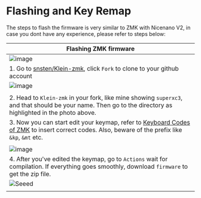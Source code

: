 # Flashing and Key Remap

The steps to flash the firmware is very similar to ZMK with Nicenano V2, in case you dont have any experience, please refer to steps below:

| Flashing ZMK firmware |
|---|
|![image](https://user-images.githubusercontent.com/79617315/227062821-cc980eaf-55ff-420a-8b8c-a25d6c1db505.png)|
|1. Go to [snsten/Klein-zmk](https://github.com/snsten/Klein-zmk), click `Fork` to clone to your github account |
|![image](https://user-images.githubusercontent.com/79617315/227063210-7e008d0f-ffc0-48c9-ae36-6e6d2fcb96b7.png)|
||
|2. Head to `Klein-zmk` in your fork, like mine showing `superxc3`, and that should be your name. Then go to the directory as highlighted in the photo above. |
|3. Now you can start edit your keymap, refer to [Keyboard Codes of ZMK](https://zmk.dev/docs/codes) to insert correct codes. Also, beware of the prefix like `&kp`, `&mt` etc. |
||
|![image](https://user-images.githubusercontent.com/79617315/227064231-ec3aff68-11a5-4dfb-8be1-6da7aee1c706.png)|
|4. After you've edited the keymap, go to `Actions` wait for compilation. If everything goes smoothly, download `firmware` to get the zip file.|
|![Seeed](https://user-images.githubusercontent.com/79617315/227065691-f3a060b8-b526-4b9b-9ca2-a06f01eb3be2.jpg)|
||









